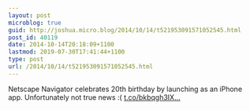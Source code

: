 ```yaml
---
layout: post
microblog: true
guid: http://joshua.micro.blog/2014/10/14/t521953091571052545.html
post_id: 40119
date: 2014-10-14T20:18:09+1100
lastmod: 2019-07-30T17:41:44+1100
type: post
url: /2014/10/14/t521953091571052545.html
---
```

Netscape Navigator celebrates 20th birthday by launching as an iPhone app. Unfortunately not true news :( [t.co/bkbqgh3IX...](http://t.co/bkbqgh3IXK)
